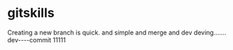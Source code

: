 # gitskills
Creating a new branch is quick.
and simple
and merge
and dev
deving.......
dev----commit
11111
